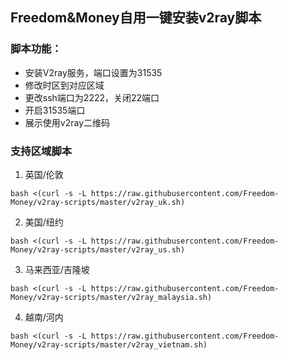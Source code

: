 ## Freedom&Money自用一键安装v2ray脚本

### 脚本功能：
* 安装V2ray服务，端口设置为31535
* 修改时区到对应区域
* 更改ssh端口为2222，关闭22端口
* 开启31535端口
* 展示使用v2ray二维码

### 支持区域脚本

1. 英国/伦敦

```shell
bash <(curl -s -L https://raw.githubusercontent.com/Freedom-Money/v2ray-scripts/master/v2ray_uk.sh)
```

2. 美国/纽约

```shell
bash <(curl -s -L https://raw.githubusercontent.com/Freedom-Money/v2ray-scripts/master/v2ray_us.sh)
```

3. 马来西亚/吉隆坡

```shell
bash <(curl -s -L https://raw.githubusercontent.com/Freedom-Money/v2ray-scripts/master/v2ray_malaysia.sh)
```

4. 越南/河内

```shell
bash <(curl -s -L https://raw.githubusercontent.com/Freedom-Money/v2ray-scripts/master/v2ray_vietnam.sh)
```

